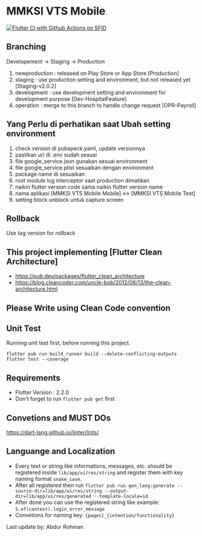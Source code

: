 # MMKSI VTS Mobile

[![Flutter CI with Github Actions on SFID](https://github.com/abdur-rohman2883/SOIDMobile/actions/workflows/actions.yml/badge.svg)](https://github.com/abdur-rohman2883/SOIDMobile/actions/workflows/actions.yml)

## Branching

Developement -> Staging -> Production

1. newproduction : released on Play Store or App Store [Production]
2. staging : use production setting and environment, but not released yet [Staging-v2.0.2]
3. development : use development setting and environment for development purpose [Dev-HospitalFeature]
4. operation : merge to this branch to handle change request [OPR-Payroll]

## Yang Perlu di perhatikan saat Ubah setting environment

1. check version di pubspeck.yaml, update versionnya
2. pastikan url di .env sudah sesuai
3. file google_service.json gunakan sesuai environment
4. file google_service.plist sesuaikan dengan environment
5. package name di sesuaikan
6. root module log interceptor saat production dimatikan
7. naikin flutter version code sama naikin flutter version name
8. nama aplikasi [MMKSI VTS Mobile Mobile] <-> [MMKSI VTS Mobile Test]
9. setting block unblock untuk capture screen

## Rollback

Use tag version for rollback

## This project implementing [Flutter Clean Architecture]

- https://pub.dev/packages/flutter_clean_architecture
- https://blog.cleancoder.com/uncle-bob/2012/08/13/the-clean-architecture.html

## Please Write using Clean Code convention

## Unit Test

Running unit test first, before running this project.

```
flutter pub run build_runner build --delete-conflicting-outputs
flutter test --coverage
```

## Requirements

- Flutter Version : 2.2.0
- Don't forget to run `flutter pub get` first

## Convetions and MUST DOs

https://dart-lang.github.io/linter/lints/

## Languange and Localization

- Every text or string like informations, messages, etc. should be registered inside `lib/app/ui/res/string` and register them with key naming format `snake_case`.
- After all registered then run `flutter pub run gen_lang:generate --source-dir=lib/app/ui/res/string --output-dir=lib/app/ui/res/generated --template-locale=id`
- After done you can use the registered string like example: `S.of(context).login_error_message`
- Convetions for naming key: `{pages}_{intention/functionality}`

Last update by: Abdur Rohman
